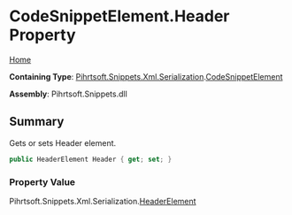 <a name="_top"></a>

# CodeSnippetElement\.Header Property

[Home](../../../../../../README.md#_top)

**Containing Type**: [Pihrtsoft.Snippets.Xml.Serialization](../../README.md#_top)\.[CodeSnippetElement](../README.md#_top)

**Assembly**: Pihrtsoft\.Snippets\.dll

## Summary

Gets or sets Header element\.

```csharp
public HeaderElement Header { get; set; }
```

### Property Value

Pihrtsoft\.Snippets\.Xml\.Serialization\.[HeaderElement](../../HeaderElement/README.md#_top)

